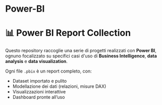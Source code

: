 # Power-BI

# 📊 Power BI Report Collection

Questo repository raccoglie una serie di progetti realizzati con **Power BI**, ognuno focalizzato su specifici casi d'uso di **Business Intelligence**, **data analysis** e **data visualization**.

Ogni file `.pbix` è un report completo, con:
- Dataset importato e pulito
- Modellazione dei dati (relazioni, misure DAX)
- Visualizzazioni interattive
- Dashboard pronte all’uso
